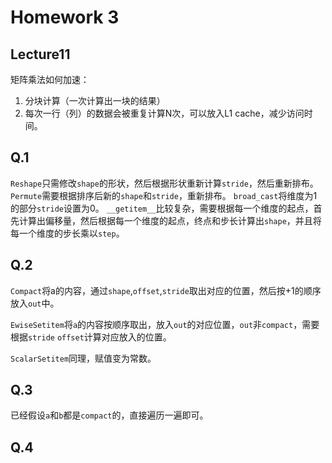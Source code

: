 # Homework 3


## Lecture11

矩阵乘法如何加速：
1. 分块计算（一次计算出一块的结果）
2. 每次一行（列）的数据会被重复计算N次，可以放入L1 cache，减少访问时间。

## Q.1
`Reshape`只需修改`shape`的形状，然后根据形状重新计算`stride`，然后重新排布。
`Permute`需要根据排序后新的`shape`和`stride`，重新排布。
`broad_cast`将维度为1的部分`stride`设置为0。
`__getitem__`比较复杂，需要根据每一个维度的起点，首先计算出偏移量，然后根据每一个维度的起点，终点和步长计算出`shape`，并且将每一个维度的步长乘以`step`。


## Q.2
`Compact`将a的内容，通过`shape`,`offset`,`stride`取出对应的位置，然后按+1的顺序放入`out`中。

`EwiseSetitem`将`a`的内容按顺序取出，放入`out`的对应位置，`out`非`compact`，需要根据`stride` `offset`计算对应放入的位置。

`ScalarSetitem`同理，赋值变为常数。

## Q.3
已经假设`a`和`b`都是`compact`的，直接遍历一遍即可。

## Q.4
